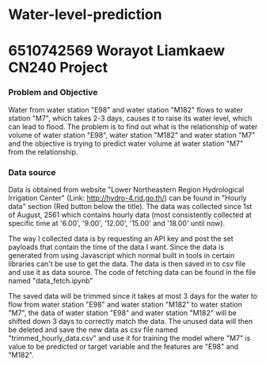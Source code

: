 # Water-level-prediction

# 6510742569 Worayot Liamkaew CN240 Project

### Problem and Objective

Water from water station "E98" and water station "M182" flows to water station "M7", which takes 2-3 days, causes it to raise its water level, which can lead to flood. The problem is to find out what is the relationship of water volume of water station "E98", water station "M182" and water station "M7" and the objective is trying to predict water volume at water station "M7" from the relationship.

### Data source

Data is obtained from website "Lower Northeastern Region Hydrological Irrigation Center" (Link: http://hydro-4.rid.go.th/) can be found in "Hourly data" section (Red button below the title). The data was collected since 1st of August, 2561 which contains hourly data (most consistently collected at specific time at '6.00', '9.00', '12.00', '15.00' and '18.00' until now).

The way I collected data is by requesting an API key and post the set payloads that contain the time of the data I want. Since the data is generated from using Javascript which normal built in tools in certain libraries can't be use to get the data. The data is then saved in to csv file and use it as data source. The code of fetching data can be found in the file named "data_fetch.ipynb"

The saved data will be trimmed since it takes at most 3 days for the water to flow from water station "E98" and water station "M182" to water station "M7", the data of water station "E98" and water station "M182" will be shifted down 3 days to correctly match the data. The unused data will then be deleted and save the new data as csv file named "trimmed_hourly_data.csv" and use it for training the model where "M7" is value to be predicted or target variable and the features are "E98" and "M182".
